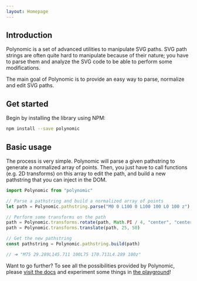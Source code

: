 ```yaml
---
layout: Homepage
---
```


## Introduction

Polynomic is a set of advanced utilities to manipulate SVG paths. SVG path strings are often quite hard to manipulate because of their nature; you have to parse them and analyze the SVG code to be able to perform some modifications.

The main goal of Polynomic is to provide an easy way to parse, normalize and edit SVG paths.

## Get started

Begin by installing the library using NPM:

```sh
npm install --save polynomic
```

## Basic usage

The process is very simple. Polynomic will parse a given pathstring to generate a normalized array of points. Then, you just have to call functions (e.g. 2D transforms) on this array to edit the path, and build a new pathstring that you can inject in the DOM.

```js
import Polynomic from "polynomic"

// Parse a pathstring and build a normalized array of points
let path = Polynomic.pathstring.parse("M0 0 L100 0 L100 100 L0 100 z")

// Perform some transforms on the path
path = Polynomic.transforms.rotate(path, Math.PI / 4, "center", "center")
path = Polynomic.transforms.translate(path, 25, 50)

// Get the new pathstring
const pathstring = Polynomic.pathstring.build(path)

// ➜ "M75 29.289L145.711 100L75 170.711L4.289 100z"
```

Want to go further? To see all the possibilities provided by Polynomic, please [visit the docs](/docs/) and experiment some things in [the playground](/playground/)!
